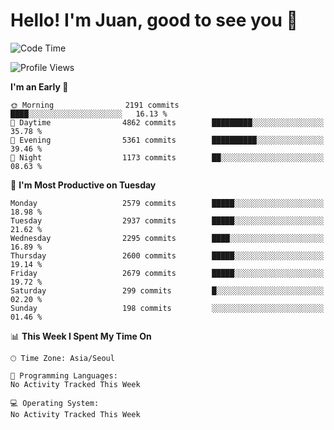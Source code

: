 # Hello! I'm Juan, good to see you 👋

<!--
**Y-k-Y/Y-k-Y** is a ✨ _special_ ✨ repository because its `README.md` (this file) appears on your GitHub profile.

Here are some ideas to get you started:

- 🔭 I’m currently working on ...
- 🌱 I’m currently learning ...
- 👯 I’m looking to collaborate on ...
- 🤔 I’m looking for help with ...
- 💬 Ask me about ...
- 📫 How to reach me: ...
- 😄 Pronouns: ...
- ⚡ Fun fact: ...
-->
<!--
![Profile views](https://gpvc.arturio.dev/Y-k-Y)

[![Omid Nikrah StackOverflow](https://github-readme-stackoverflow.vercel.app/?userID=9517076)](https://stackoverflow.com/users/9517076/i-have-10-fingers)
-->

<!--START_SECTION:waka-->
![Code Time](http://img.shields.io/badge/Code%20Time-1%2C727%20hrs%2031%20mins-blue)

![Profile Views](http://img.shields.io/badge/Profile%20Views-0-blue)

**I'm an Early 🐤** 

```text
🌞 Morning                2191 commits        ████░░░░░░░░░░░░░░░░░░░░░   16.13 % 
🌆 Daytime                4862 commits        █████████░░░░░░░░░░░░░░░░   35.78 % 
🌃 Evening                5361 commits        ██████████░░░░░░░░░░░░░░░   39.46 % 
🌙 Night                  1173 commits        ██░░░░░░░░░░░░░░░░░░░░░░░   08.63 % 
```
📅 **I'm Most Productive on Tuesday** 

```text
Monday                   2579 commits        █████░░░░░░░░░░░░░░░░░░░░   18.98 % 
Tuesday                  2937 commits        █████░░░░░░░░░░░░░░░░░░░░   21.62 % 
Wednesday                2295 commits        ████░░░░░░░░░░░░░░░░░░░░░   16.89 % 
Thursday                 2600 commits        █████░░░░░░░░░░░░░░░░░░░░   19.14 % 
Friday                   2679 commits        █████░░░░░░░░░░░░░░░░░░░░   19.72 % 
Saturday                 299 commits         █░░░░░░░░░░░░░░░░░░░░░░░░   02.20 % 
Sunday                   198 commits         ░░░░░░░░░░░░░░░░░░░░░░░░░   01.46 % 
```


📊 **This Week I Spent My Time On** 

```text
🕑︎ Time Zone: Asia/Seoul

💬 Programming Languages: 
No Activity Tracked This Week

💻 Operating System: 
No Activity Tracked This Week
```


<!--END_SECTION:waka-->
